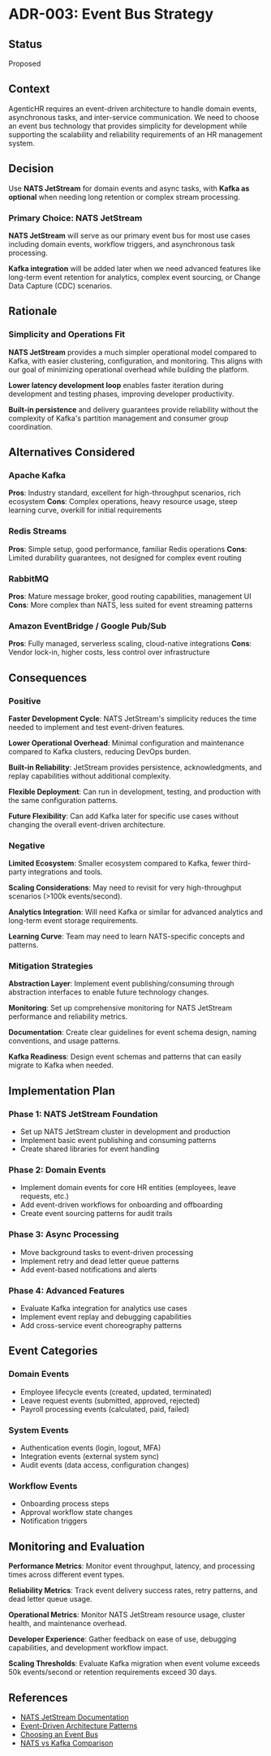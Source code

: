 # ADR-003: Event Bus Strategy

## Status

Proposed

## Context

AgenticHR requires an event-driven architecture to handle domain events, asynchronous tasks, and inter-service communication. We need to choose an event bus technology that provides simplicity for development while supporting the scalability and reliability requirements of an HR management system.

## Decision

Use **NATS JetStream** for domain events and async tasks, with **Kafka as optional** when needing long retention or complex stream processing.

### Primary Choice: NATS JetStream

**NATS JetStream** will serve as our primary event bus for most use cases including domain events, workflow triggers, and asynchronous task processing.

**Kafka integration** will be added later when we need advanced features like long-term event retention for analytics, complex event sourcing, or Change Data Capture (CDC) scenarios.

## Rationale

### Simplicity and Operations Fit

**NATS JetStream** provides a much simpler operational model compared to Kafka, with easier clustering, configuration, and monitoring. This aligns with our goal of minimizing operational overhead while building the platform.

**Lower latency development loop** enables faster iteration during development and testing phases, improving developer productivity.

**Built-in persistence** and delivery guarantees provide reliability without the complexity of Kafka's partition management and consumer group coordination.

## Alternatives Considered

### Apache Kafka
**Pros**: Industry standard, excellent for high-throughput scenarios, rich ecosystem
**Cons**: Complex operations, heavy resource usage, steep learning curve, overkill for initial requirements

### Redis Streams
**Pros**: Simple setup, good performance, familiar Redis operations
**Cons**: Limited durability guarantees, not designed for complex event routing

### RabbitMQ
**Pros**: Mature message broker, good routing capabilities, management UI
**Cons**: More complex than NATS, less suited for event streaming patterns

### Amazon EventBridge / Google Pub/Sub
**Pros**: Fully managed, serverless scaling, cloud-native integrations
**Cons**: Vendor lock-in, higher costs, less control over infrastructure

## Consequences

### Positive

**Faster Development Cycle**: NATS JetStream's simplicity reduces the time needed to implement and test event-driven features.

**Lower Operational Overhead**: Minimal configuration and maintenance compared to Kafka clusters, reducing DevOps burden.

**Built-in Reliability**: JetStream provides persistence, acknowledgments, and replay capabilities without additional complexity.

**Flexible Deployment**: Can run in development, testing, and production with the same configuration patterns.

**Future Flexibility**: Can add Kafka later for specific use cases without changing the overall event-driven architecture.

### Negative

**Limited Ecosystem**: Smaller ecosystem compared to Kafka, fewer third-party integrations and tools.

**Scaling Considerations**: May need to revisit for very high-throughput scenarios (>100k events/second).

**Analytics Integration**: Will need Kafka or similar for advanced analytics and long-term event storage requirements.

**Learning Curve**: Team may need to learn NATS-specific concepts and patterns.

### Mitigation Strategies

**Abstraction Layer**: Implement event publishing/consuming through abstraction interfaces to enable future technology changes.

**Monitoring**: Set up comprehensive monitoring for NATS JetStream performance and reliability metrics.

**Documentation**: Create clear guidelines for event schema design, naming conventions, and usage patterns.

**Kafka Readiness**: Design event schemas and patterns that can easily migrate to Kafka when needed.

## Implementation Plan

### Phase 1: NATS JetStream Foundation
- Set up NATS JetStream cluster in development and production
- Implement basic event publishing and consuming patterns
- Create shared libraries for event handling

### Phase 2: Domain Events
- Implement domain events for core HR entities (employees, leave requests, etc.)
- Add event-driven workflows for onboarding and offboarding
- Create event sourcing patterns for audit trails

### Phase 3: Async Processing
- Move background tasks to event-driven processing
- Implement retry and dead letter queue patterns
- Add event-based notifications and alerts

### Phase 4: Advanced Features
- Evaluate Kafka integration for analytics use cases
- Implement event replay and debugging capabilities
- Add cross-service event choreography patterns

## Event Categories

### Domain Events
- Employee lifecycle events (created, updated, terminated)
- Leave request events (submitted, approved, rejected)
- Payroll processing events (calculated, paid, failed)

### System Events
- Authentication events (login, logout, MFA)
- Integration events (external system sync)
- Audit events (data access, configuration changes)

### Workflow Events
- Onboarding process steps
- Approval workflow state changes
- Notification triggers

## Monitoring and Evaluation

**Performance Metrics**: Monitor event throughput, latency, and processing times across different event types.

**Reliability Metrics**: Track event delivery success rates, retry patterns, and dead letter queue usage.

**Operational Metrics**: Monitor NATS JetStream resource usage, cluster health, and maintenance overhead.

**Developer Experience**: Gather feedback on ease of use, debugging capabilities, and development workflow impact.

**Scaling Thresholds**: Evaluate Kafka migration when event volume exceeds 50k events/second or retention requirements exceed 30 days.

## References

- [NATS JetStream Documentation](https://docs.nats.io/jetstream)
- [Event-Driven Architecture Patterns](https://microservices.io/patterns/data/event-driven-architecture.html)
- [Choosing an Event Bus](https://blog.scottlogic.com/2018/04/17/comparing-big-data-messaging.html)
- [NATS vs Kafka Comparison](https://nats.io/blog/nats-vs-apache-kafka/)

